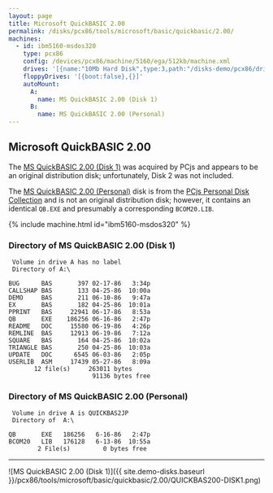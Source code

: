 ```yaml
---
layout: page
title: Microsoft QuickBASIC 2.00
permalink: /disks/pcx86/tools/microsoft/basic/quickbasic/2.00/
machines:
  - id: ibm5160-msdos320
    type: pcx86
    config: /devices/pcx86/machine/5160/ega/512kb/machine.xml
    drives: '[{name:"10Mb Hard Disk",type:3,path:"/disks-demo/pcx86/drives/10mb/MSDOS320-C400.json"}]'
    floppyDrives: '[{boot:false},{}]'
    autoMount:
      A:
        name: MS QuickBASIC 2.00 (Disk 1)
      B:
        name: MS QuickBASIC 2.00 (Personal)
---
```


Microsoft QuickBASIC 2.00
-------------------------

The [MS QuickBASIC 2.00 (Disk 1)](#directory-of-ms-quickbasic-200-disk-1) was acquired by PCjs and appears
to be an original distribution disk; unfortunately, Disk 2 was not included.

The [MS QuickBASIC 2.00 (Personal)](#directory-of-ms-quickbasic-200-personal) disk is from the
[PCjs Personal Disk Collection](/disks/pcx86/personal/) and is not an original distribution disk; however, it
contains an identical `QB.EXE` and presumably a corresponding `BCOM20.LIB`.

{% include machine.html id="ibm5160-msdos320" %}

### Directory of MS QuickBASIC 2.00 (Disk 1)

	 Volume in drive A has no label
	 Directory of A:\

	BUG      BAS       397 02-17-86   3:34p
	CALLSHAP BAS       133 04-25-86  10:00a
	DEMO     BAS       211 06-10-86   9:47a
	EX       BAS       182 04-25-86  10:01a
	PPRINT   BAS     22941 06-17-86   8:53a
	QB       EXE    186256 06-16-86   2:47p
	README   DOC     15580 06-19-86   4:26p
	REMLINE  BAS     12913 06-19-86   7:12a
	SQUARE   BAS       164 04-25-86  10:02a
	TRIANGLE BAS       250 04-25-86  10:03a
	UPDATE   DOC      6545 06-03-86   2:05p
	USERLIB  ASM     17439 05-27-86   8:09a
	       12 file(s)     263011 bytes
	                       91136 bytes free

### Directory of MS QuickBASIC 2.00 (Personal)

	 Volume in drive A is QUICKBAS2JP
	 Directory of  A:\

	QB       EXE   186256   6-16-86   2:47p
	BCOM20   LIB   176128   6-13-86  10:55a
	        2 File(s)         0 bytes free

---

![MS QuickBASIC 2.00 (Disk 1)]({{ site.demo-disks.baseurl }}/pcx86/tools/microsoft/basic/quickbasic/2.00/QUICKBAS200-DISK1.png)
